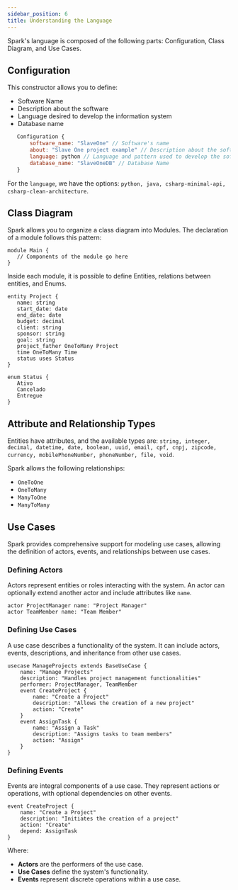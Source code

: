 ```yaml
---
sidebar_position: 6
title: Understanding the Language
---
```


Spark's language is composed of the following parts: Configuration, Class Diagram, and Use Cases.

## Configuration

This constructor allows you to define:
- Software Name
- Description about the software
- Language desired to develop the information system
- Database name

```js
   Configuration {
       software_name: "SlaveOne" // Software's name
       about: "Slave One project example" // Description about the software
       language: python // Language and pattern used to develop the software
       database_name: "SlaveOneDB" // Database Name
   }
```
For the `language`, we have the options: `python, java, csharp-minimal-api, csharp-clean-architecture`.

## Class Diagram

Spark allows you to organize a class diagram into Modules. The declaration of a module follows this pattern:

```
module Main {
   // Components of the module go here
}
```

Inside each module, it is possible to define Entities, relations between entities, and Enums.

```
entity Project {
   name: string
   start_date: date
   end_date: date
   budget: decimal
   client: string
   sponsor: string
   goal: string
   project_father OneToMany Project
   time OneToMany Time
   status uses Status
}

enum Status {
   Ativo
   Cancelado
   Entregue
}
```

## Attribute and Relationship Types

Entities have attributes, and the available types are: `string, integer, decimal, datetime, date, boolean, uuid, email, cpf, cnpj, zipcode, currency, mobilePhoneNumber, phoneNumber, file, void`.

Spark allows the following relationships:

- `OneToOne`
- `OneToMany`
- `ManyToOne`
- `ManyToMany`

## Use Cases

Spark provides comprehensive support for modeling use cases, allowing the definition of actors, events, and relationships between use cases.

### Defining Actors

Actors represent entities or roles interacting with the system. An actor can optionally extend another actor and include attributes like `name`.

```langium
actor ProjectManager name: "Project Manager"
actor TeamMember name: "Team Member"
```

### Defining Use Cases

A use case describes a functionality of the system. It can include actors, events, descriptions, and inheritance from other use cases.

```langium
usecase ManageProjects extends BaseUseCase {
    name: "Manage Projects"
    description: "Handles project management functionalities"
    performer: ProjectManager, TeamMember
    event CreateProject {
        name: "Create a Project"
        description: "Allows the creation of a new project"
        action: "Create"
    }
    event AssignTask {
        name: "Assign a Task"
        description: "Assigns tasks to team members"
        action: "Assign"
    }
}
```

### Defining Events

Events are integral components of a use case. They represent actions or operations, with optional dependencies on other events.

```langium
event CreateProject {
    name: "Create a Project"
    description: "Initiates the creation of a project"
    action: "Create"
    depend: AssignTask
}
```

Where:

- **Actors** are the performers of the use case.
- **Use Cases** define the system's functionality.
- **Events** represent discrete operations within a use case.